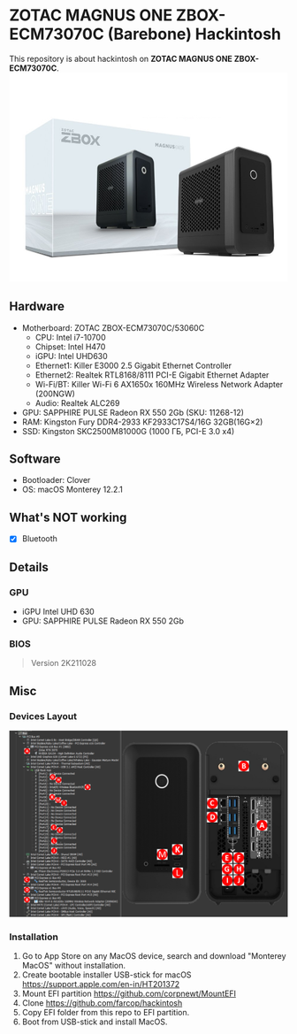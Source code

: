 # 	ZOTAC MAGNUS ONE ZBOX-ECM73070C (Barebone) Hackintosh

This repository is about hackintosh on **ZOTAC MAGNUS ONE ZBOX-ECM73070C**.
![Device](pictures/zotac-magnus-one.jpeg "Device")

## Hardware

* Motherboard: ZOTAC ZBOX-ECM73070C/53060C
  * CPU: Intel i7-10700
  * Chipset: Intel H470
  * iGPU: Intel UHD630
  * Ethernet1: Killer E3000 2.5 Gigabit Ethernet Controller
  * Ethernet2: Realtek RTL8168/8111 PCI-E Gigabit Ethernet Adapter
  * Wi-Fi/BT: Killer Wi-Fi 6 AX1650x 160MHz Wireless Network Adapter (200NGW)
  * Audio: Realtek ALC269
* GPU: SAPPHIRE PULSE Radeon RX 550 2Gb (SKU: 11268-12)
* RAM: Kingston Fury DDR4-2933 KF2933C17S4/16G 32GB(16G×2)
* SSD: Kingston SKC2500M81000G (1000 ГБ, PCI-E 3.0 x4)

## Software

* Bootloader: Clover
* OS: macOS Monterey 12.2.1

## What's NOT working

- [x] Bluetooth

## Details

### GPU

* iGPU Intel UHD 630
* GPU: SAPPHIRE PULSE Radeon RX 550 2Gb

### BIOS

> Version 2K211028

## Misc

### Devices Layout

![Devices Layout](pictures/magnus-one-bus-anno-w-arrows.png "Devices Layout")

### Installation

1. Go to App Store on any MacOS device, search and download "Monterey MacOS" without installation.
2. Create bootable installer USB-stick for macOS https://support.apple.com/en-in/HT201372
3. Mount EFI partition https://github.com/corpnewt/MountEFI
4. Clone https://github.com/farcop/hackintosh
5. Copy EFI folder from this repo to EFI partition.
6. Boot from USB-stick and install MacOS. 
